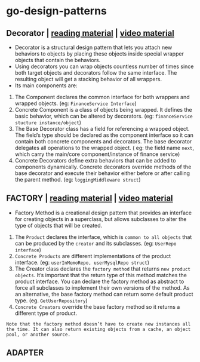 # go-design-patterns

## Decorator | [reading material](https://refactoring.guru/design-patterns/decorator) | [video material](https://www.youtube.com/watch?v=F365lY5ECGY&list=PLJbE2Yu2zumAKLbWO3E2vKXDlQ8LT_R28&index=1)

- Decorator is a structural design pattern that lets you attach new behaviors to objects by placing these objects inside special wrapper objects that contain the behaviors.
- Using decorators you can wrap objects countless number of times since both target objects and decorators follow the same interface. The resulting object will get a stacking behavior of all wrappers.
- Its main components are:

1. The Component declares the common interface for both wrappers and wrapped objects. (eg: `FinanceService Interface`)
2. Concrete Component is a class of objects being wrapped. It defines the basic behavior, which can be altered by decorators. (eg: `financeService stucture instance/object`)
3. The Base Decorator class has a field for referencing a wrapped object. The field’s type should be declared as the component interface so it can contain both concrete components and decorators. The base decorator delegates all operations to the wrapped object. ( eg: the field name `next`, which carry the main/core component/instance of finance service)
4. Concrete Decorators define extra behaviors that can be added to components dynamically. Concrete decorators override methods of the base decorator and execute their behavior either before or after calling the parent method. (eg: `loggingMiddleware struct`)

## FACTORY | [reading material](https://refactoring.guru/design-patterns/factory-method) | [video material](https://www.youtube.com/watch?v=-1xgg7yUlUc&list=PLJbE2Yu2zumAKLbWO3E2vKXDlQ8LT_R28&index=3)
- Factory Method is a creational design pattern that provides an interface for creating objects in a superclass, but allows subclasses to alter the type of objects that will be created.

1. The `Product` declares the interface, which is `common to all objects` that can be produced by the `creator` and its subclasses. (eg: `UserRepo interface`)
2. `Concrete Products` are different implementations of the product interface. (eg: `userInMemoRepo, userMysqlRepo struct`)
3. The Creator class declares the `factory method` that returns `new product objects`. It’s important that the return type of this method matches the product interface. You can declare the factory method as abstract to force all subclasses to implement their own versions of the method. As an alternative, the base factory method can return some default product type. (eg. `GetUserRepository`) 
4. `Concrete Creators` override the base factory method so it returns a different type of product.
```
Note that the factory method doesn’t have to create new instances all the time. It can also return existing objects from a cache, an object pool, or another source.
```

## ADAPTER
